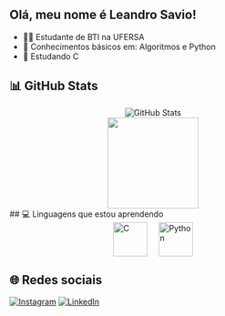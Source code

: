 ## Olá, meu nome é Leandro Savio!
- 🧑‍🎓 Estudante de BTI na UFERSA  
- 🌱 Conhecimentos básicos em: Algoritmos e Python
- 🧐 Estudando C

## 📊 GitHub Stats

<div align="center">
  <img src="https://github-readme-stats.vercel.app/api?username=Leandrinz&theme=city_light&hide_border=false&include_all_commits=false&count_private=false" alt="GitHub Stats"/><br/>
  <img height="160em" src="https://github-readme-stats.vercel.app/api/top-langs/?username=Leandrinz&layout=compact&langs_count=7&theme=tokyonight"/>
</div>
## 💻 Linguagens que estou aprendendo

<div style="display: flex; justify-content: center; gap: 20px;">
  <img src="https://cdn.jsdelivr.net/gh/devicons/devicon/icons/c/c-original.svg" alt="C" width="60" height="60"/>
  <img src="https://cdn.jsdelivr.net/gh/devicons/devicon/icons/python/python-original.svg" alt="Python" width="60" height="60"/>
</div>

## 🌐 Redes sociais

[![Instagram](https://img.shields.io/badge/-@leandro_savio06-833AB4?style=flat-square&logo=instagram&logoColor=white&link=https://instagram.com/leandro_savio06)](https://instagram.com/leandro_savio06)
[![LinkedIn](https://img.shields.io/badge/-Leandro%20Sávio-0077B5?style=flat-square&logo=linkedin&logoColor=white&link=https://www.linkedin.com/in/leandro-savio-967659350)](https://www.linkedin.com/in/leandro-savio-967659350)













